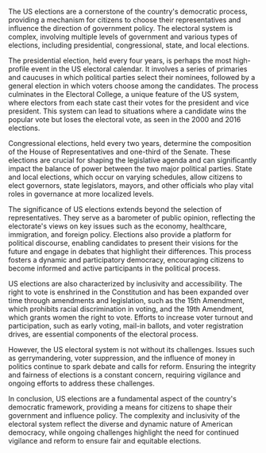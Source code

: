 The US elections are a cornerstone of the country's democratic process, providing a mechanism for citizens to choose their representatives and influence the direction of government policy. The electoral system is complex, involving multiple levels of government and various types of elections, including presidential, congressional, state, and local elections.

The presidential election, held every four years, is perhaps the most high-profile event in the US electoral calendar. It involves a series of primaries and caucuses in which political parties select their nominees, followed by a general election in which voters choose among the candidates. The process culminates in the Electoral College, a unique feature of the US system, where electors from each state cast their votes for the president and vice president. This system can lead to situations where a candidate wins the popular vote but loses the electoral vote, as seen in the 2000 and 2016 elections.

Congressional elections, held every two years, determine the composition of the House of Representatives and one-third of the Senate. These elections are crucial for shaping the legislative agenda and can significantly impact the balance of power between the two major political parties. State and local elections, which occur on varying schedules, allow citizens to elect governors, state legislators, mayors, and other officials who play vital roles in governance at more localized levels.

The significance of US elections extends beyond the selection of representatives. They serve as a barometer of public opinion, reflecting the electorate's views on key issues such as the economy, healthcare, immigration, and foreign policy. Elections also provide a platform for political discourse, enabling candidates to present their visions for the future and engage in debates that highlight their differences. This process fosters a dynamic and participatory democracy, encouraging citizens to become informed and active participants in the political process.

US elections are also characterized by inclusivity and accessibility. The right to vote is enshrined in the Constitution and has been expanded over time through amendments and legislation, such as the 15th Amendment, which prohibits racial discrimination in voting, and the 19th Amendment, which grants women the right to vote. Efforts to increase voter turnout and participation, such as early voting, mail-in ballots, and voter registration drives, are essential components of the electoral process.

However, the US electoral system is not without its challenges. Issues such as gerrymandering, voter suppression, and the influence of money in politics continue to spark debate and calls for reform. Ensuring the integrity and fairness of elections is a constant concern, requiring vigilance and ongoing efforts to address these challenges.

In conclusion, US elections are a fundamental aspect of the country's democratic framework, providing a means for citizens to shape their government and influence policy. The complexity and inclusivity of the electoral system reflect the diverse and dynamic nature of American democracy, while ongoing challenges highlight the need for continued vigilance and reform to ensure fair and equitable elections.